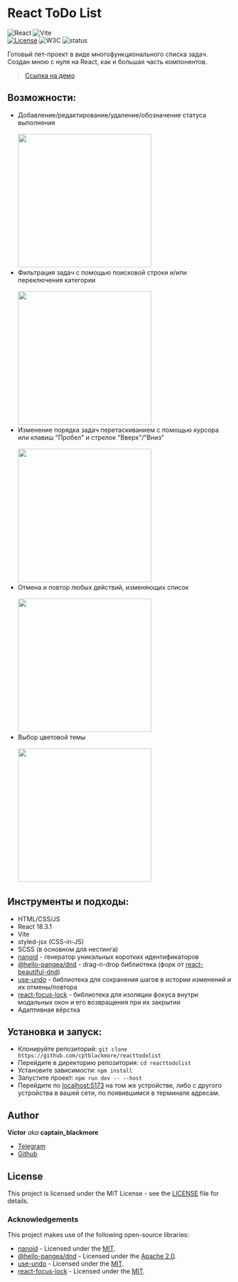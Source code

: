 # React ToDo List

![React](https://img.shields.io/badge/react-%2320232a.svg?style=for-the-badge&logo=react&logoColor=%2361DAFB)
![Vite](https://img.shields.io/badge/vite-%23646CFF.svg?style=for-the-badge&logo=vite&logoColor=white)
<br/>
[![License](https://img.shields.io/badge/License-MIT-green.svg)](./LICENSE)
![W3C](https://img.shields.io/w3c-validation/html?targetUrl=https%3A%2F%2Fcptblackmore-reacttodolist.netlify.app%2F
)
![status](https://img.shields.io/website?url=https%3A%2F%2Fcptblackmore-reacttodolist.netlify.app%2F
)

Готовый пет-проект в виде многофункционального списка задач. Создан мною с нуля на React, как и большая часть компонентов.

> [Ссылка на демо](https://cptblackmore-reacttodolist.netlify.app/)

## Возможности:

- Добавление/редактирование/удаление/обозначение статуса выполнения
  <br/><br/><img src="https://github.com/user-attachments/assets/3c22bb67-a631-44a9-aaa1-0f0bedd7021c" width="300px"/>
- Фильтрация задач с помощью поисковой строки и/или переключения категории
  <br/><br/><img src="https://github.com/user-attachments/assets/219c96c3-542d-47e0-a28d-563adac6667a" width="300px"/>
- Изменение порядка задач перетаскиванием с помощью курсора или клавиш "Пробел" и стрелок "Вверх"/"Вниз"
  <br/><br/><img src="https://github.com/user-attachments/assets/a86690d8-026b-477f-abd2-ba47c1080f7a" width="300px"/>
- Отмена и повтор любых действий, изменяющих список
  <br/><br/><img src="https://github.com/user-attachments/assets/27753b1a-b295-4bfe-8a45-816501aea91c" width="300px"/>
- Выбор цветовой темы
  <br/><br/><img src="https://github.com/user-attachments/assets/8c3bad21-65f2-4c96-b1c2-cbe15f4e0160" width="300px"/>

## Инструменты и подходы:

- HTML/CSS/JS
- React 18.3.1
- Vite
- styled-jsx (CSS-in-JS)
- SCSS (в основном для нестинга)
- [nanoid](https://github.com/ai/nanoid) - генератор уникальных коротких идентификаторов
- [@hello-pangea/dnd](https://github.com/hello-pangea/dnd) - drag-n-drop библиотека (форк от [react-beautiful-dnd](https://github.com/atlassian/react-beautiful-dnd))
- [use-undo](https://github.com/homerchen19/use-undo) - библиотека для сохранения шагов в истории изменений и их отмены/повтора
- [react-focus-lock](https://github.com/theKashey/react-focus-lock) - библиотека для изоляции фокуса внутри модальных окон и его возвращения при их закрытии
- Адаптивная вёрстка

## Установка и запуск:

- Клонируйте репозиторий: `git clone https://github.com/cptblackmore/reacttodolist`
- Перейдите в директорию репозитория: `cd reacttodolist`
- Установите зависимости: `npm install`
- Запустите проект: `npm run dev -- --host`
- Перейдите по [localhost:5173](http://localhost:5173/) на том же устройстве, либо с другого устройства в вашей сети, по появившимся в терминале адресам.

## Author

**Victor** *aka* **captain_blackmore**
- [Telegram](https://t.me/captain_blackmore)
- [Github](https://github.com/cptblackmore)

## License

This project is licensed under the MIT License - see the [LICENSE](./LICENSE) file for details.

### Acknowledgements

This project makes use of the following open-source libraries:
- [nanoid](https://github.com/ai/nanoid) - Licensed under the [MIT](https://github.com/ai/nanoid?tab=MIT-1-ov-file#readme).
- [@hello-pangea/dnd](https://github.com/hello-pangea/dnd) - Licensed under the [Apache 2.0](https://github.com/hello-pangea/dnd?tab=License-1-ov-file#readme).
- [use-undo](https://github.com/homerchen19/use-undo) - Licensed under the [MIT](https://github.com/homerchen19/use-undo?tab=MIT-1-ov-file#readme).
- [react-focus-lock](https://github.com/theKashey/react-focus-lock) - Licensed under the [MIT](https://github.com/theKashey/react-focus-lock?tab=MIT-1-ov-file#readme).
